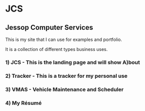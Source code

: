 # JCS
## Jessop Computer Services

This is my site that I can use for examples and portfolio.

It is a collection of different types business uses.

###	1) JCS - This is the landing page and will show A)bout
###	2) Tracker - This is a tracker for my personal use
###	3) VMAS - Vehicle Maintenance and Scheduler
###	4) My Résumé
	
	

